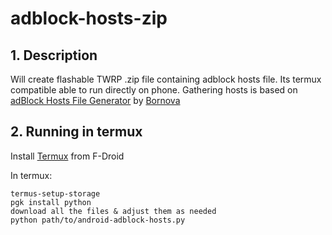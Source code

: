 # adblock-hosts-zip

## 1. Description
Will create flashable TWRP .zip file containing adblock hosts file. Its termux compatible able to run directly on phone.
Gathering hosts is based on [adBlock Hosts File Generator]('https://github.com/bornova/adblock-hosts') by [Bornova]('https://github.com/bornova')

## 2. Running in termux
Install [Termux](https://termux.com/) from F-Droid

In termux:
```
termus-setup-storage
pgk install python
download all the files & adjust them as needed
python path/to/android-adblock-hosts.py
```